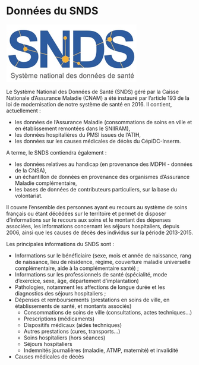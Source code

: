 # Données du SNDS
<!-- SPDX-License-Identifier: MPL-2.0 -->

![le SNDS](../images/logo/logoSNDS.jpg)

Le Système National des Données de Santé (SNDS) géré par la Caisse Nationale d’Assurance Maladie (CNAM) a été instauré par l’article 193 de la loi de modernisation de notre système de santé en 2016. Il contient, actuellement :

- les données de l’Assurance Maladie (consommations de soins en ville et en établissement remontées dans le SNIIRAM),
- les données hospitalières du PMSI issues de l’ATIH, 
- les données sur les causes médicales de décès du CépiDC-Inserm.

A terme, le SNDS contiendra également :

- les données relatives au handicap (en provenance des MDPH - données de la CNSA),
- un échantillon de données en provenance des organismes d’Assurance Maladie complémentaire,
- les bases de données de contributeurs particuliers, sur la base du volontariat.


Il couvre l’ensemble des personnes ayant eu recours au système de soins français ou étant décédées sur le territoire et permet de disposer d’informations sur le recours aux soins et le montant des dépenses associées, les informations concernant les séjours hospitaliers, depuis 2006, ainsi que les causes de décès des individus sur la période 2013-2015.

Les principales informations du SNDS sont :

- Informations sur le bénéficiaire (sexe, mois et année de naissance, rang de naissance, lieu de résidence, régime, couverture maladie universelle complémentaire, aide à la complémentaire santé) ;
- Informations sur les professionnels de santé (spécialité, mode d’exercice, sexe, âge, département d’implantation)
- Pathologies, notamment les affections de longue durée et les diagnostics des séjours hospitaliers ;
- Dépenses et remboursements (prestations en soins de ville, en établissements de santé, et montants associés)
	- Consommations de soins de ville (consultations, actes techniques…)
	- Prescriptions (médicaments)
	- Dispositifs médicaux (aides techniques)
	- Autres prestations (cures, transports…)
	- Soins hospitaliers (hors séances)
	- Séjours hospitaliers
	- Indemnités journalières (maladie, ATMP, maternité) et invalidité
- Causes médicales de décès